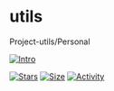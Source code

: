 # utils

Project-utils/Personal 

[![Intro](https://img.shields.io/badge/Cursus-utils-success?style=for-the-badge&logo=42)](https://github.com/mlanca-c/ft_containers_test)

[![Stars](https://img.shields.io/github/stars/mlanca-c/ft_containers_test?color=ffff00&label=Stars&logo=Stars&style=?style=flat)](https://github.com/mlanca-c/ft_containers_test)
[![Size](https://img.shields.io/github/repo-size/mlanca-c/ft_containers_test?color=blue&label=Size&logo=Size&style=?style=flat)](https://github.com/mlanca-c/ft_containers_test)
[![Activity](https://img.shields.io/github/last-commit/mlanca-c/ft_containers_test?color=red&label=Last%20Commit&style=flat)](https://github.com/mlanca-c/ft_containers_test)

